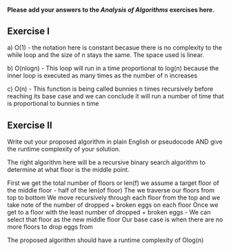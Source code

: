 #### Please add your answers to the ***Analysis of  Algorithms*** exercises here.

## Exercise I

a) O(1) - the notation here is constant becasue there is no complexity to the while loop and the size of n
stays the same. The space used is linear. 


b) O(nlogn) - This loop will run in a time proportional to log(n) because the inner loop is executed as many times as the number of n increases


c) O(n) - This function is being called  bunnies n times recursively before reaching its base case and we can conclude it will 
run a number of time that is proportional to bunnies n time


## Exercise II

Write out your proposed algorithm in plain English or pseudocode AND give the runtime complexity of your solution.

The right algorithm here will be a recursive binary search algorithm to determine at what floor 
is the middle point. 

First we get the total number of floors or len(f)
we assume a target floor of the middle floor - half of the len(of floor)
The we traverse our floors from top to bottom 
We move recursively through each floor from the top 
and we take note of the number of dropped + broken eggs on each floor 
Once we get to a floor with the least number of dropped + broken eggs - 
We can select that floor as the new middle floor 
Our base case is when there are no more floors to drop eggs from 

The proposed algorithm should have a runtime complexity of Olog(n)



